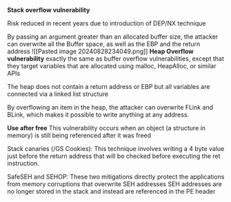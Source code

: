 **Stack overflow vulnerability**

Risk reduced in recent years due to introduction of DEP/NX technique

By passing an argument greater than an allocated buffer size, the
attacker can overwrite all the Buffer space, as well as the EBP and the return address
![[Pasted image 20240828234049.png]]
**Heap Overflow vulnerability**
exactly the same as buffer overflow vulnerabilities, except that they target variables that are allocated using malloc, HeapAlloc, or similar
APIs

The heap does not contain a return address or EBP but all variables are connected via a linked list structure

By overflowing an item in the heap, the attacker can overwrite FLink and BLink, which makes it
possible to write anything at any address.

**Use after free**
This vulnerability occurs when an object (a structure in memory) is still being referenced after it was freed

Stack canaries (/GS Cookies): This technique involves writing a 4 byte value just before the return address that will be checked before executing the ret
instruction.

SafeSEH and SEHOP: These two mitigations directly protect the applications from memory corruptions that overwrite SEH addresses
SEH addresses are no longer stored in the stack and
instead are referenced in the PE header